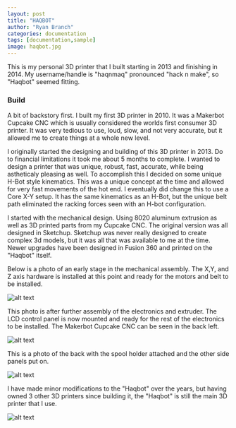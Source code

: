 ```yaml
---
layout: post
title: "HAQBOT"
author: "Ryan Branch"
categories: documentation
tags: [documentation,sample]
image: haqbot.jpg
---
```


This is my personal 3D printer that I built starting in 2013 and finishing in 2014. My username/handle is "haqnmaq" pronounced "hack n make", so "Haqbot" seemed fitting.

### Build

  A bit of backstory first. I built my first 3D printer in 2010. It was a Makerbot Cupcake CNC which is usually considered the worlds first consumer 3D printer. It was very tedious to use, loud, slow, and not very accurate, but it allowed me to create things at a whole new level. 

  I originally started the designing and building of this 3D printer in 2013. Do to financial limitations it took me about 5 months to complete. I wanted to design a printer that was unique, robust, fast, accurate, while being astheticaly pleasing as well. To accomplish this I decided on some unique H-Bot style kinematics. This was a unique concept at the time and allowed for very fast movements of the hot end. I eventually did change this to use a Core X-Y setup. It has the same kinematics as an H-Bot, but the unique belt path eliminated the racking forces seen with an H-bot configuration.

  I started with the mechanical design. Using 8020 aluminum extrusion as well as 3D printed parts from my Cupcake CNC. The original version was all designed in Sketchup. Sketchup was never really designed to create complex 3d models, but it was all that was available to me at the time. Newer upgrades have been designed in Fusion 360 and printed on the "Haqbot" itself. 

  Below is a photo of an early stage in the mechanical assembly. The X,Y, and Z axis hardware is installed at this point and ready for the motors and belt to be installed.

![alt text](https://haqnmaq.github.io/assets/img/haqbot_1.jpg "Haqbot Top View")

  This photo is after further assembly of the electronics and extruder. The LCD control panel is now mounted and ready for the rest of the electronics to be installed. The Makerbot Cupcake CNC can be seen in the back left.

![alt text](https://haqnmaq.github.io/assets/img/haqbot_2.jpg "Haqbot Front View")

This is a photo of the back with the spool holder attached and the other side panels put on.

![alt text](https://haqnmaq.github.io/assets/img/haqbot_3.jpg "Haqbot Back View")

I have made minor modifications to the "Haqbot" over the years, but having owned 3 other 3D printers since building it, the "Haqbot" is still the main 3D printer that I use.

![alt text](https://haqnmaq.github.io/assets/img/haqbot.jpg "Haqbot Back View")
